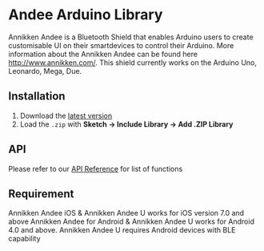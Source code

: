 # Andee Arduino Library
Annikken Andee is a Bluetooth Shield that enables Arduino users to create customisable UI on their smartdevices to control their Arduino. More information about the Annikken Andee can be found here http://www.annikken.com/.
This shield currently works on the Arduino Uno, Leonardo, Mega, Due.

## Installation
1) Download the [latest version](https://github.com/rafaelnsantos/Relay/archive/master.zip)
2) Load the `.zip` with **Sketch → Include Library → Add .ZIP Library**

## API 
Please refer to our [API Reference](http://resources.annikken.com/index.php?title=Annikken_Andee_API_Reference) for list of functions

## Requirement
Annikken Andee iOS & Annikken Andee U works for iOS version 7.0 and above
Annikken Andee for Android & Annikken Andee U works for Android 4.0 and above. Annikken Andee U requires Android devices with BLE capability
  

